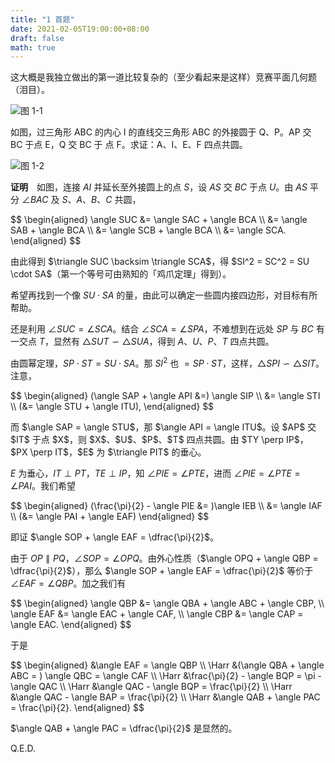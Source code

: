 ```yaml
---
title: "1 首题"
date: 2021-02-05T19:00:00+08:00
draft: false
math: true
---
```


这大概是我独立做出的第一道比较复杂的（至少看起来是这样）竞赛平面几何题（泪目）。

![图 1-1][1-1]

如图，过三角形 ABC 的内心 I 的直线交三角形 ABC 的外接圆于 Q、P。AP 交 BC 于点 E，Q 交 BC 于 点 F。求证：A、I、E、F 四点共圆。

![图 1-2][1-2]

**证明**　如图，连接 $AI$ 并延长至外接圆上的点 $S$，设 $AS$ 交 $BC$ 于点 $U$。由 $AS$ 平分 $\angle BAC$ 及 $S$、$A$、$B$、$C$ 共圆，

<div>
$$
\begin{aligned}
\angle SUC &= \angle SAC + \angle BCA \\
           &= \angle SAB + \angle BCA \\
           &= \angle SCB + \angle BCA \\
           &= \angle SCA.
\end{aligned}
$$
</div>

<p class="no-indent">由此得到 $\triangle SUC \backsim \triangle SCA$，得 $SI^2 = SC^2 = SU \cdot SA$（第一个等号可由熟知的「鸡爪定理」得到）。</p>

希望再找到一个像 $SU \cdot SA$ 的量，由此可以确定一些圆内接四边形，对目标有所帮助。

还是利用 $\angle SUC = \angle SCA$。结合 $\angle SCA = \angle SPA$，不难想到在远处 $SP$ 与 $BC$ 有一交点 $T$，显然有 $\triangle SUT \backsim \triangle SUA$，得到 $A$、$U$、$P$、$T$ 四点共圆。

由圆幂定理，$SP \cdot ST = SU \cdot SA$。那 $SI^2$ 也 $= SP \cdot ST$，这样，$\triangle SPI \backsim \triangle SIT$。注意，

<div>
$$
\begin{aligned}
(\angle SAP + \angle API &=) \angle SIP \\
                         &= \angle STI \\
                        (&= \angle STU + \angle ITU),
\end{aligned}
$$
</div>

<p class="no-indent">而 $\angle SAP = \angle STU$，那 $\angle API = \angle ITU$。设 $AP$ 交 $IT$ 于点 $X$，则 $X$、$U$、$P$、$T$ 四点共圆。由 $TY \perp IP$，$PX \perp IT$，$E$ 为 $\triangle PIT$ 的垂心。</p>

$E$ 为垂心，$IT \perp PT$，$TE \perp IP$，知 $\angle PIE = \angle PTE$，进而 $\angle PIE = \angle PTE = \angle PAI$。我们希望

<div>
$$
\begin{aligned}
(\frac{\pi}{2} - \angle PIE &= )\angle IEB \\
                            &= \angle IAF \\
                           (&= \angle PAI + \angle EAF)
\end{aligned}
$$
</div>

即证 $\angle SOP + \angle EAF = \dfrac{\pi}{2}$。

由于 $OP \parallel PQ$，$\angle SOP = \angle OPQ$。由外心性质（$\angle OPQ + \angle QBP = \dfrac{\pi}{2}$），那么 $\angle SOP + \angle EAF = \dfrac{\pi}{2}$ 等价于 $\angle EAF = \angle QBP$。加之我们有

<div>
$$
\begin{aligned}
\angle QBP &= \angle QBA + \angle ABC + \angle CBP, \\
\angle EAF &= \angle EAC + \angle CAF, \\
\angle CBP &= \angle CAP = \angle EAC.
\end{aligned}
$$
</div>

<p class="no-indent">于是</p>

<div>
$$
\begin{aligned}
      &\angle EAF = \angle QBP \\
\Harr &(\angle QBA + \angle ABC = ) \angle QBC = \angle CAF \\
\Harr &\frac{\pi}{2} - \angle BQP = \pi - \angle QAC \\
\Harr &\angle QAC - \angle BQP = \frac{\pi}{2} \\
\Harr &\angle QAC - \angle BAP = \frac{\pi}{2} \\
\Harr &\angle QAB + \angle PAC = \frac{\pi}{2}.
\end{aligned}
$$
</div>

$\angle QAB + \angle PAC = \dfrac{\pi}{2}$ 是显然的。

$\text{Q.E.D.}$

[1-1]: /images/1-first-problem-img1.png
[1-2]: /images/1-first-problem-img2.png
